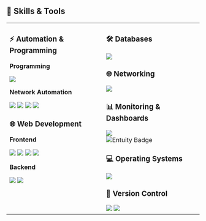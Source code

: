 ## 🚀 Skills & Tools

<table>
<tr>
<td width="50%" valign="top">

### ⚡ Automation & Programming
**Programming**  
<div>
  <img src="https://img.shields.io/badge/Python-3776AB?style=for-the-badge&logo=python&logoColor=white" />
</div>

**Network Automation**  
<div>
  <img src="https://img.shields.io/badge/Netmiko-FF6F00?style=for-the-badge&logo=python&logoColor=white" />
  <img src="https://img.shields.io/badge/REST%20APIs-FF6C37?style=for-the-badge&logo=swagger&logoColor=white" />
  <img src="https://img.shields.io/badge/NAPALM-00A3E0?style=for-the-badge&logo=python&logoColor=white" />
  <img src="https://img.shields.io/badge/Nornir-4B275F?style=for-the-badge&logo=python&logoColor=white" />
</div>

### 🌐 Web Development
**Frontend**  
<div>
  <img src="https://img.shields.io/badge/HTML5-E34F26?style=for-the-badge&logo=html5&logoColor=white" />
  <img src="https://img.shields.io/badge/CSS3-1572B6?style=for-the-badge&logo=css3&logoColor=white" />
  <img src="https://img.shields.io/badge/JavaScript-F7DF1E?style=for-the-badge&logo=javascript&logoColor=black" />
  <img src="https://img.shields.io/badge/Bootstrap-7952B3?style=for-the-badge&logo=bootstrap&logoColor=white" />
</div>

**Backend**  
<div>
  <img src="https://img.shields.io/badge/Django-092E20?style=for-the-badge&logo=django&logoColor=white" />
  <img src="https://img.shields.io/badge/Flask-000000?style=for-the-badge&logo=flask&logoColor=white" />
</div>

</td>
<td width="50%" valign="top">

### 🛠️ Databases
<div>
  <img src="https://img.shields.io/badge/PostgreSQL-316192?style=for-the-badge&logo=postgresql&logoColor=white" />
</div>

### 🌐 Networking
<div>
  <img src="https://img.shields.io/badge/Cisco-1BA0D7?style=for-the-badge&logo=cisco&logoColor=white" />
</div>

### 📊 Monitoring & Dashboards 
<div> <img src="https://img.shields.io/badge/Grafana-F46800?style=for-the-badge&logo=grafana&logoColor=white" /> </div> 
<div> <img src="https://img.shields.io/badge/Entuity-0072C6?style=for-the-badge&logo=data:image/svg+xml;base64,PHN2ZyBmaWxsPSIjZmZmIiB4bWxucz0iaHR0cDovL3d3dy53My5vcmcvMjAwMC9zdmciIHdpZHRoPSIxNiIgaGVpZ2h0PSIxNiI+PHJlY3Qgd2lkdGg9IjE2IiBoZWlnaHQ9IjE2IiByeD0iMyIgZmlsbD0iIzAwNzJDNiIvPjwvc3ZnPg==" alt="Entuity Badge" /> 
</div>


### 💻 Operating Systems
<div>
  <img src="https://img.shields.io/badge/Linux-FCC624?style=for-the-badge&logo=linux&logoColor=black" />
</div>

### 📂 Version Control
<div>
  <img src="https://img.shields.io/badge/Git-F05032?style=for-the-badge&logo=git&logoColor=white" />
  <img src="https://img.shields.io/badge/GitHub-181717?style=for-the-badge&logo=github&logoColor=white" />
</div>

</td>
</tr>
</table>
